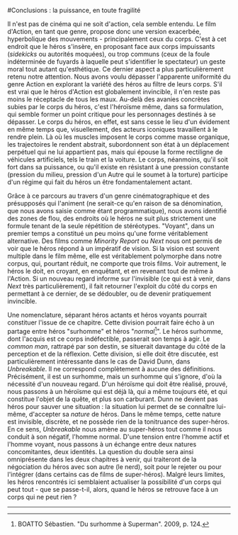 #Conclusions : la puissance, en toute fragilité

Il n'est pas de cinéma qui ne soit d'action, cela semble entendu. Le film d'Action, en tant que genre, propose donc une version exacerbée, hyperbolique des mouvements - principalement ceux du corps. C'est à cet endroit que le héros s'insère, en proposant face aux corps impuissants (*sidekicks* ou autorités moquées), ou trop communs (ceux de la foule indéterminée de fuyards à laquelle peut s'identifier le spectateur) un geste moral tout autant qu'esthétique. Ce dernier aspect a plus particulièrement retenu notre attention. Nous avons voulu dépasser l'apparente uniformité du genre Action en explorant la variété des héros au filtre de leurs corps. S'il est vrai que le héros d'Action est globalement invincible, il n'en reste pas moins le réceptacle de tous les maux. Au-delà des avanies concrètes subies par le corps du héros, c'est l'héroïsme même, dans sa formulation, qui semble former un point
critique pour les personnages destinés à se dépasser. Le corps du héros, en effet, est sans cesse le lieu d'un évidement en même temps que, visuellement, des acteurs iconiques travaillent à le rendre plein. Là où les muscles imposent le corps comme masse organique, les trajectoires le rendent abstrait, subordonnent son état à un déplacement perpétuel qui ne lui appartient pas, mais qui épouse la forme rectiligne de véhicules artificiels, tels le train et la voiture. Le corps, néanmoins, qu'il soit fort dans sa puissance, ou qu'il existe en résistant à une pression constante (pression du milieu, pression d'un Autre qui le soumet à la
torture) participe d'un régime qui fait du héros un être fondamentalement actant.

Grâce à ce parcours au travers d'un genre cinématographique et des présupposés qui l'animent (ne serait-ce qu'en raison de sa dénomination, que nous avons saisie comme étant programmatique), nous avons identifié des zones de flou, des endroits où le héros ne suit plus strictement une formule tenant de la seule répétition de stéréotypes. "Voyant", dans un premier temps a constitué un peu moins qu'une forme véritablement alternative. Des films comme *Minority Report* ou *Next* nous ont permis de voir que le héros répond à un impératif de vision. Si la vision est souvent multiple dans le film même, elle est véritablement polymorphe
dans notre corpus, qui, pourtant réduit, ne comporte que trois films. Voir autrement, le héros le doit, en croyant, en enquêtant, et en revenant tout de même à l'Action. Si un nouveau regard informe sur l'invisible (ce qui est à venir, dans *Next* très particulièrement), il fait retourner l'exploit du côté du corps en permettant à ce dernier, de se dédoubler, ou de devenir pratiquement invincible.

Une nomenclature, séparant héros actants et héros voyants pourrait constituer l'issue de ce chapitre. Cette division pourrait faire écho à un partage entre héros "surhomme" et héros "*normal*[^536]". Le héros surhomme, dont l'acquis est ce corps indéfectible, passerait son temps à agir. Le *common man*, rattrapé par son destin, se situerait davantage du côté de la perception et de la réflexion. Cette division, si elle doit être discutée, est particulièrement intéressante dans le cas de David Dunn, dans *Unbreakable*. Il ne correspond complètement à aucune des définitions. Précisément, il est un surhomme, mais un surhomme qui s'ignore, d'où la nécessité d'un nouveau regard. D'un héroïsme qui doit être réalisé, prouvé, nous passons à un héroïsme qui est déjà là, qui a même toujours été, et qui constitue l'objet de la quête, et plus son carburant. Dunn ne devient pas héros pour sauver une situation : la
situation lui permet de se connaître lui-même, d'accepter sa *nature* de héros. Dans le même temps, cette nature est invisible, discrète, et ne possède rien de la tonitruance des super-héros. En ce sens, *Unbreakable* nous amène au super-héros tout comme il nous conduit à son
négatif, l'homme normal. D'une tension entre l'homme actif et l'homme voyant, nous passons à un échange entre deux natures concomitantes, deux identités. La question du double sera ainsi omniprésente dans les deux chapitres à venir, qui traiteront de la négociation du héros avec son autre (le nerd), soit pour le rejeter ou pour l'intégrer (dans certains cas de films de super-héros). Malgré leurs limites, les héros rencontrés ici semblaient actualiser la possibilité d'un corps qui peut tout - que se passe-t-il, alors, quand le héros se retrouve face à un corps qui ne peut rien ?

___

[^536]: BOATTO Sébastien. "Du surhomme à Superman". 2009, p. 124.